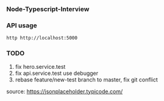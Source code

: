 ### Node-Typescript-Interview

### API usage

    http http://localhost:5000

### TODO

  1. fix hero.service.test
  2. fix api.service.test use debugger
  3. rebase feature/new-test branch to master, fix git conflict


source:
https://jsonplaceholder.typicode.com/
